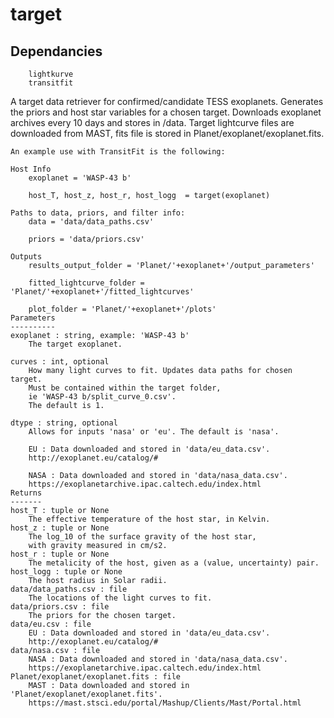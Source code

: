 # target

## Dependancies
        lightkurve
        transitfit

A target data retriever for confirmed/candidate TESS exoplanets.
Generates the priors and host star variables for a chosen target.
Downloads exoplanet archives every 10 days and stores in /data.
Target lightcurve files are downloaded from MAST, fits file is
stored in Planet/exoplanet/exoplanet.fits.
    
    An example use with TransitFit is the following:
        
    Host Info
        exoplanet = 'WASP-43 b'
        
        host_T, host_z, host_r, host_logg  = target(exoplanet)
        
    Paths to data, priors, and filter info:
        data = 'data/data_paths.csv'
        
        priors = 'data/priors.csv'
        
    Outputs
        results_output_folder = 'Planet/'+exoplanet+'/output_parameters'
        
        fitted_lightcurve_folder = 'Planet/'+exoplanet+'/fitted_lightcurves'
    
        plot_folder = 'Planet/'+exoplanet+'/plots'
    Parameters
    ----------
    exoplanet : string, example: 'WASP-43 b'
        The target exoplanet.
        
    curves : int, optional
        How many light curves to fit. Updates data paths for chosen target.
        Must be contained within the target folder, 
        ie 'WASP-43 b/split_curve_0.csv'.
        The default is 1.
        
    dtype : string, optional
        Allows for inputs 'nasa' or 'eu'. The default is 'nasa'.
        
        EU : Data downloaded and stored in 'data/eu_data.csv'.
        http://exoplanet.eu/catalog/#
        
        NASA : Data downloaded and stored in 'data/nasa_data.csv'.
        https://exoplanetarchive.ipac.caltech.edu/index.html
    Returns
    -------
    host_T : tuple or None
        The effective temperature of the host star, in Kelvin. 
    host_z : tuple or None
        The log_10 of the surface gravity of the host star, 
        with gravity measured in cm/s2. 
    host_r : tuple or None
        The metalicity of the host, given as a (value, uncertainty) pair.
    host_logg : tuple or None
        The host radius in Solar radii.
    data/data_paths.csv : file
        The locations of the light curves to fit.
    data/priors.csv : file
        The priors for the chosen target.
    data/eu.csv : file
        EU : Data downloaded and stored in 'data/eu_data.csv'.
        http://exoplanet.eu/catalog/#
    data/nasa.csv : file
        NASA : Data downloaded and stored in 'data/nasa_data.csv'.
        https://exoplanetarchive.ipac.caltech.edu/index.html
    Planet/exoplanet/exoplanet.fits : file
        MAST : Data downloaded and stored in 'Planet/exoplanet/exoplanet.fits'.
        https://mast.stsci.edu/portal/Mashup/Clients/Mast/Portal.html
